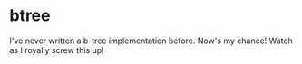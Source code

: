 # btree

I've never written a b-tree implementation before.  Now's my chance!  Watch as I royally screw this up!

